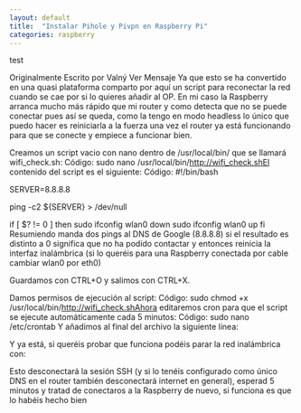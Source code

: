 ```yaml
---
layout: default
title:  "Instalar Pihole y Pivpn en Raspberry Pi"
categories: raspberry
---
```


test


Originalmente Escrito por Valný  Ver Mensaje
Ya que esto se ha convertido en una quasi plataforma comparto por aquí un script para reconectar la red cuando se cae por si lo quieres añadir al OP. En mi caso la Raspberry arranca mucho más rápido que mi router y como detecta que no se puede conectar pues así se queda, como la tengo en modo headless lo único que puedo hacer es reiniciarla a la fuerza una vez el router ya está funcionando para que se conecte y empiece a funcionar bien.

Creamos un script vacio con nano dentro de /usr/local/bin/ que se llamará wifi_check.sh:
Código:
sudo nano /usr/local/bin/http://wifi_check.shEl contenido del script es el siguiente:
Código:
#!/bin/bash

SERVER=8.8.8.8

ping -c2 ${SERVER} > /dev/null

if [ $? != 0 ]
then
    sudo ifconfig wlan0 down
    sudo ifconfig wlan0 up
fi
Resumiendo manda dos pings al DNS de Google (8.8.8.8) si el resultado es distinto a 0 significa que no ha podido contactar y entonces reinicia la interfaz inalámbrica (si lo queréis para una Raspberry conectada por cable cambiar wlan0 por eth0)

Guardamos con CTRL+O y salimos con CTRL+X.

Damos permisos de ejecución al script:
Código:
sudo chmod +x /usr/local/bin/http://wifi_check.shAhora editaremos cron para que el script se ejecute automáticamente cada 5 minutos:
Código:
sudo nano /etc/crontab
Y añadimos al final del archivo la siguiente línea:

Y ya está, si queréis probar que funciona podéis parar la red inalámbrica con:

Esto desconectará la sesión SSH (y si lo tenéis configurado como único DNS en el router también desconectará internet en general), esperad 5 minutos y tratad de conectaros a la Raspberry de nuevo, si funciona es que lo habéis hecho bien
